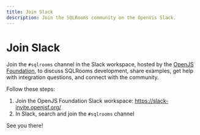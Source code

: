 ```yaml
---
title: Join Slack
description: Join the SQLRooms community on the OpenVis Slack.
---
```


# Join Slack

Join the `#sqlrooms` channel in the Slack workspace, hosted by the [OpenJS Foundation](https://www.openvisualization.org/), to discuss SQLRooms development, share examples, get help with integration questions, and connect with the community.

Follow these steps:

1. Join the OpenJS Foundation Slack workspace: https://slack-invite.openjsf.org/
2. In Slack, search and join the `#sqlrooms` channel

See you there!
